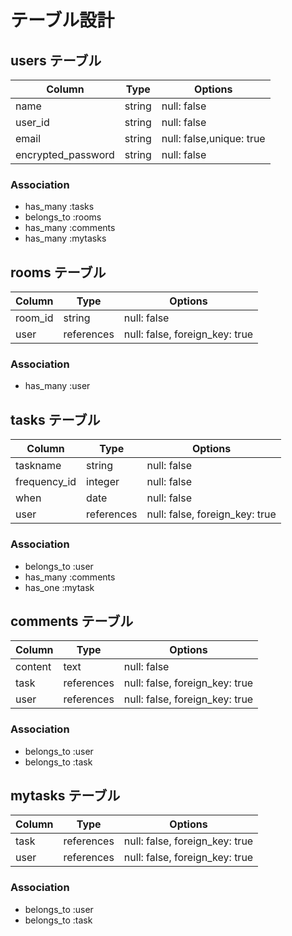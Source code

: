 # テーブル設計

## users テーブル

| Column             | Type   | Options                  |
| ------------------ | ------ | ------------------------ |
| name               | string | null: false              |
| user_id            | string | null: false              |
| email              | string | null: false,unique: true |
| encrypted_password | string | null: false              |

### Association

- has_many :tasks 
- belongs_to :rooms
- has_many :comments
- has_many :mytasks

## rooms テーブル

| Column             | Type         | Options                        |
| ------------------ | ------------ | ------------------------------ |
| room_id            | string       | null: false
| user               | references   | null: false, foreign_key: true |

### Association

- has_many :user

## tasks テーブル

| Column             | Type         | Options                        |
| ------------------ | ------------ | ------------------------------ |
| taskname           | string       | null: false                    |
| frequency_id       | integer      | null: false                    |
| when               | date         | null: false                    |
| user               | references   | null: false, foreign_key: true |

### Association

- belongs_to :user
- has_many   :comments
- has_one    :mytask

## comments テーブル

| Column             | Type         | Options                        |
| ------------------ | ------------ | ------------------------------ |
| content            | text         | null: false                    |
| task               | references   | null: false, foreign_key: true |
| user               | references   | null: false, foreign_key: true |

### Association

- belongs_to :user
- belongs_to :task

## mytasks テーブル

| Column             | Type         | Options                        |
| ------------------ | ------------ | ------------------------------ |
| task               | references   | null: false, foreign_key: true |
| user               | references   | null: false, foreign_key: true |

### Association

- belongs_to :user
- belongs_to :task


